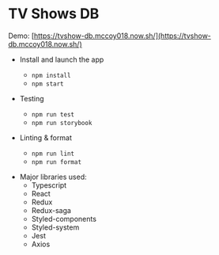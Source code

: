 # TV Shows DB

Demo: [https://tvshow-db.mccoy018.now.sh/](https://tvshow-db.mccoy018.now.sh/)

- Install and launch the app

  - `npm install`
  - `npm start`

- Testing

  - `npm run test`
  - `npm run storybook`

- Linting & format

  - `npm run lint`
  - `npm run format`

* Major libraries used:
  - Typescript
  - React
  - Redux
  - Redux-saga
  - Styled-components
  - Styled-system
  - Jest
  - Axios
